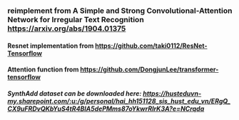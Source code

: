 ### reimplement from A Simple and Strong Convolutional-Attention Network for Irregular Text Recognition https://arxiv.org/abs/1904.01375
#### Resnet implementation from https://github.com/taki0112/ResNet-Tensorflow
#### Attention function from https://github.com/DongjunLee/transformer-tensorflow
##### SynthAdd dataset can be downloaded here: https://husteduvn-my.sharepoint.com/:u:/g/personal/hai_hh151128_sis_hust_edu_vn/ERgQ_CX9uFRDvQKbYuS4tR4BlA5dePMms87oYkwrRlrK3A?e=NCrqda
